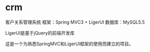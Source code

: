 crm
===

客户关系管理系统
框架：Spring MVC3 + LigerUI
数据库：MySQL5.5

LigerUI是基于jQuery的前端开发库

这是一个为熟悉SpringMVC和LigerUI框架的使用而建立的项目。
